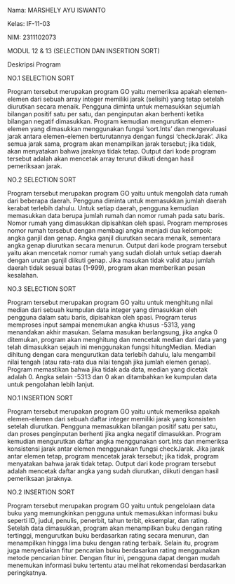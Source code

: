 Nama: MARSHELY  AYU ISWANTO 


Kelas: IF-11-03


NIM: 2311102073 


MODUL 12 & 13 (SELECTION DAN INSERTION SORT)


Deskripsi Program 


NO.1 SELECTION SORT 


Program tersebut merupakan program GO yaitu memeriksa apakah elemen-elemen dari sebuah array integer memiliki jarak (selisih) yang tetap setelah diurutkan secara menaik. Pengguna diminta untuk memasukkan sejumlah bilangan positif satu per satu, dan penginputan akan berhenti ketika bilangan negatif dimasukkan. Program kemudian mengurutkan elemen-elemen yang dimasukkan menggunakan fungsi ‘sort.Ints’ dan mengevaluasi jarak antara elemen-elemen berturutannya dengan fungsi ‘checkJarak’. Jika semua jarak sama, program akan menampilkan jarak tersebut; jika tidak, akan menyatakan bahwa jaraknya tidak tetap. Output dari  kode program tersebut adalah akan mencetak array terurut diikuti dengan hasil pemeriksaan jarak.


NO.2 SELECTION SORT

 
Program tersebut merupakan program GO yaitu untuk mengolah data rumah dari beberapa daerah. Pengguna diminta untuk memasukkan jumlah daerah kerabat terlebih dahulu. Untuk setiap daerah, pengguna kemudian memasukkan data berupa jumlah rumah dan nomor rumah pada satu baris. Nomor rumah yang dimasukkan dipisahkan oleh spasi. Program memproses nomor rumah tersebut dengan membagi angka menjadi dua kelompok: angka ganjil dan genap. Angka ganjil diurutkan secara menaik, sementara angka genap diurutkan secara menurun. Output dari  kode program tersebut yaitu akan mencetak nomor rumah yang sudah diolah untuk setiap daerah dengan urutan ganjil diikuti genap. Jika masukan tidak valid atau jumlah daerah tidak sesuai batas (1-999), program akan memberikan pesan kesalahan.


NO.3 SELECTION SORT 


Program tersebut merupakan program GO yaitu untuk menghitung nilai median dari sebuah kumpulan data integer yang dimasukkan oleh pengguna dalam satu baris, dipisahkan oleh spasi. Program terus memproses input sampai menemukan angka khusus -5313, yang menandakan akhir masukan. Selama masukan berlangsung, jika angka 0 ditemukan, program akan menghitung dan mencetak median dari data yang telah dimasukkan sejauh ini menggunakan fungsi hitungMedian. Median dihitung dengan cara mengurutkan data terlebih dahulu, lalu mengambil nilai tengah (atau rata-rata dua nilai tengah jika jumlah elemen genap). Program memastikan bahwa jika tidak ada data, median yang dicetak adalah 0. Angka selain -5313 dan 0 akan ditambahkan ke kumpulan data untuk pengolahan lebih lanjut.


NO.1 INSERTION SORT 


Program tersebut merupakan program GO yaitu untuk memeriksa apakah elemen-elemen dari sebuah daftar integer memiliki jarak yang konsisten setelah diurutkan. Pengguna memasukkan bilangan positif satu per satu, dan proses penginputan berhenti jika angka negatif dimasukkan. Program kemudian mengurutkan daftar angka menggunakan sort.Ints dan memeriksa konsistensi jarak antar elemen menggunakan fungsi checkJarak. Jika jarak antar elemen tetap, program mencetak jarak tersebut; jika tidak, program menyatakan bahwa jarak tidak tetap. Output dari kode program tersebut adalah mencetak daftar angka yang sudah diurutkan, diikuti dengan hasil pemeriksaan jaraknya.


NO.2 INSERTION SORT 


Program tersebut merupakan program GO yaitu untuk pengelolaan data buku yang memungkinkan pengguna untuk memasukkan informasi buku seperti ID, judul, penulis, penerbit, tahun terbit, eksemplar, dan rating. Setelah data dimasukkan, program akan menampilkan buku dengan rating tertinggi, mengurutkan buku berdasarkan rating secara menurun, dan menampilkan hingga lima buku dengan rating terbaik. Selain itu, program juga menyediakan fitur pencarian buku berdasarkan rating menggunakan metode pencarian biner. Dengan fitur ini, pengguna dapat dengan mudah menemukan informasi buku tertentu atau melihat rekomendasi berdasarkan peringkatnya.

